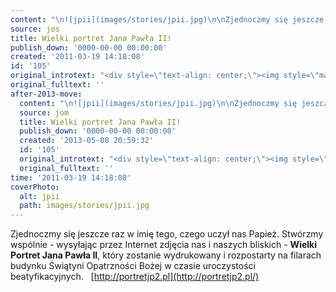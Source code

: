 ```yaml
---
content: "\n![jpii](images/stories/jpii.jpg)\n\nZjednoczmy się jeszcze raz w imię tego, czego uczył nas Papież. Stwórzmy wspólnie - wysyłając przez Internet zdjęcia nas i naszych bliskich - **Wielki Portret Jana Pawła II**, który zostanie wydrukowany i rozpostarty na filarach budynku Świątyni Opatrzności Bożej w czasie uroczystości beatyfikacyjnych.\n\_\n[http://portretjp2.pl](http://portretjp2.pl/)\n\n\n<!--CONTENT FROM OLD SERVER (jos before 2013): \n![jpii](images/stories/jpii.jpg)\r\n\nZjednoczmy się jeszcze raz w imię tego, czego uczył nas Papież. Stwórzmy wspólnie - wysyłając przez Internet zdjęcia nas i naszych bliskich - **Wielki Portret Jana Pawła II**, który zostanie wydrukowany i rozpostarty na filarach budynku Świątyni Opatrzności Bożej w czasie uroczystości beatyfikacyjnych.\n\r\n\n\_\n\r\n\n[http://portretjp2.pl](http://portretjp2.pl/)\n\n-->"
source: jos
title: Wielki portret Jana Pawła II!
publish_down: '0000-00-00 00:00:00'
created: '2011-03-19 14:18:08'
id: '105'
original_introtext: "<div style=\"text-align: center;\"><img style=\"margin-right: 10px; float: left;\" alt=\"jpii\" src=\"images/stories/jpii.jpg\" height=\"94\" width=\"180\" /></div>\r\n<p>Zjednoczmy się jeszcze raz w imię tego, czego uczył nas Papież. Stwórzmy wspólnie - wysyłając przez Internet zdjęcia nas i naszych bliskich - <strong>Wielki Portret Jana Pawła II</strong>, który zostanie wydrukowany i rozpostarty na filarach budynku Świątyni Opatrzności Bożej w czasie uroczystości beatyfikacyjnych.</p>\r\n<p style=\"text-align: center;\">\_</p>\r\n<p style=\"text-align: center;\"><span style=\"font-size: 14pt;\"><a href=\"http://portretjp2.pl/\" target=\"_blank\">http://portretjp2.pl</a></span></p>"
original_fulltext: ''
after-2013-move:
  content: "\n![jpii](images/stories/jpii.jpg)\n\nZjednoczmy się jeszcze raz w imię tego, czego uczył nas Papież. Stwórzmy wspólnie - wysyłając przez Internet zdjęcia nas i naszych bliskich - **Wielki Portret Jana Pawła II**, który zostanie wydrukowany i rozpostarty na filarach budynku Świątyni Opatrzności Bożej w czasie uroczystości beatyfikacyjnych.\n\_\n[http://portretjp2.pl](http://portretjp2.pl/)\n"
  source: jom
  title: Wielki portret Jana Pawła II!
  publish_down: '0000-00-00 00:00:00'
  created: '2013-05-08 20:59:32'
  id: '105'
  original_introtext: "<div style=\"text-align: center;\"><img style=\"margin-right: 10px; float: left;\" alt=\"jpii\" src=\"images/stories/jpii.jpg\" height=\"94\" width=\"180\" /></div>\n<p>Zjednoczmy się jeszcze raz w imię tego, czego uczył nas Papież. Stwórzmy wspólnie - wysyłając przez Internet zdjęcia nas i naszych bliskich - <strong>Wielki Portret Jana Pawła II</strong>, który zostanie wydrukowany i rozpostarty na filarach budynku Świątyni Opatrzności Bożej w czasie uroczystości beatyfikacyjnych.</p>\n<p style=\"text-align: center;\">\_</p>\n<p style=\"text-align: center;\"><span style=\"font-size: 14pt;\"><a href=\"http://portretjp2.pl/\" target=\"_blank\">http://portretjp2.pl</a></span></p>"
  original_fulltext: ''
time: '2011-03-19 14:18:08'
coverPhoto:
  alt: jpii
  path: images/stories/jpii.jpg
---
```

Zjednoczmy się jeszcze raz w imię tego, czego uczył nas Papież. Stwórzmy wspólnie - wysyłając przez Internet zdjęcia nas i naszych bliskich - **Wielki Portret Jana Pawła II**, który zostanie wydrukowany i rozpostarty na filarach budynku Świątyni Opatrzności Bożej w czasie uroczystości beatyfikacyjnych.
 
[http://portretjp2.pl](http://portretjp2.pl/)


<!--CONTENT FROM OLD SERVER (jos before 2013): 


Zjednoczmy się jeszcze raz w imię tego, czego uczył nas Papież. Stwórzmy wspólnie - wysyłając przez Internet zdjęcia nas i naszych bliskich - **Wielki Portret Jana Pawła II**, który zostanie wydrukowany i rozpostarty na filarach budynku Świątyni Opatrzności Bożej w czasie uroczystości beatyfikacyjnych.


 


[http://portretjp2.pl](http://portretjp2.pl/)

-->

<!--{{json:{"created_date":"2011-03-19 14:18:08","publish_down":"0000-00-00 00:00:00","id":"105"}}}-->